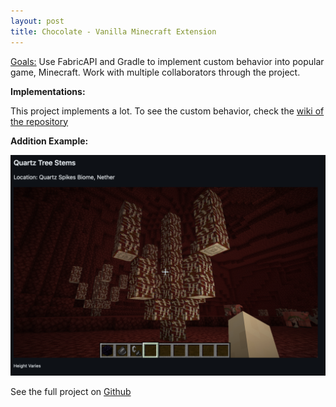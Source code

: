 ```yaml
---
layout: post
title: Chocolate - Vanilla Minecraft Extension
---
```


<div class="message">
  <u>Goals:</u> Use FabricAPI and Gradle to implement custom behavior into popular game, Minecraft. Work with multiple collaborators through the project. 
</div>

**Implementations:**

This project implements a lot. To see the custom behavior, check the [wiki of the repository](https://github.com/RandomKiddo/ChocolateMod/wiki)

**Addition Example:**

![Quartz Spike](/screenshots/chocolate.png)

See the full project on [Github](https://github.com/RandomKiddo/ChocolateMod)